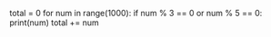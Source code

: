 total = 0
for num in range(1000):
    if num % 3 == 0 or num % 5 == 0:
        print(num)
        total += num
